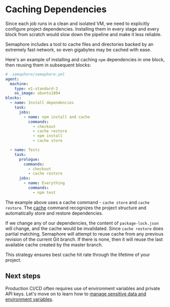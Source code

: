# Caching Dependencies

Since each job runs in a clean and isolated VM, we need to explicitly configure
project dependencies. Installing them in every stage and every block from
scratch would slow down the pipeline and make it less reliable.

Semaphore includes a tool to cache files and directories backed by an extremely
fast network, so even gigabytes may be cached with ease.

Here's an example of installing and caching `npm` dependencies in one block,
then reusing them in subsequent blocks:

``` yaml
# .semaphore/semaphore.yml
agent:
  machine:
    type: e1-standard-2
    os_image: ubuntu1804
blocks:
  - name: Install dependencies
    task:
      jobs:
        - name: npm install and cache
          commands:
            - checkout
            - cache restore
            - npm install
            - cache store

  - name: Tests
    task:
      prologue:
        commands:
          - checkout
          - cache restore
      jobs:
        - name: Everything
          commands:
            - npm test
```

The example above uses a cache command - `cache store` and `cache restore`.
The [cache][caching] command recognizes the project structure
and automatically store and restore dependencies.

If we change any of our dependencies, the content of `package-lock.json` will
change, and the cache would be invalidated. Since `cache restore` does partial
matching, Semaphore will attempt to reuse cache from any previous revision of
the current Git branch. If there is none, then it will reuse the last available
cache created by the master branch.

This strategy ensures best cache hit rate through the lifetime of your project.

## Next steps

Production CI/CD often requires use of environment variables and private API
keys. Let's move on to learn how to
[manage sensitive data and environment variables][next].

[caching]: https://docs.semaphoreci.com/article/149-caching
[toolbox]: https://docs.semaphoreci.com/article/54-toolbox-reference
[env-vars]: https://docs.semaphoreci.com/article/12-environment-variables
[next]: https://docs.semaphoreci.com/article/66-environment-variables-and-secrets

